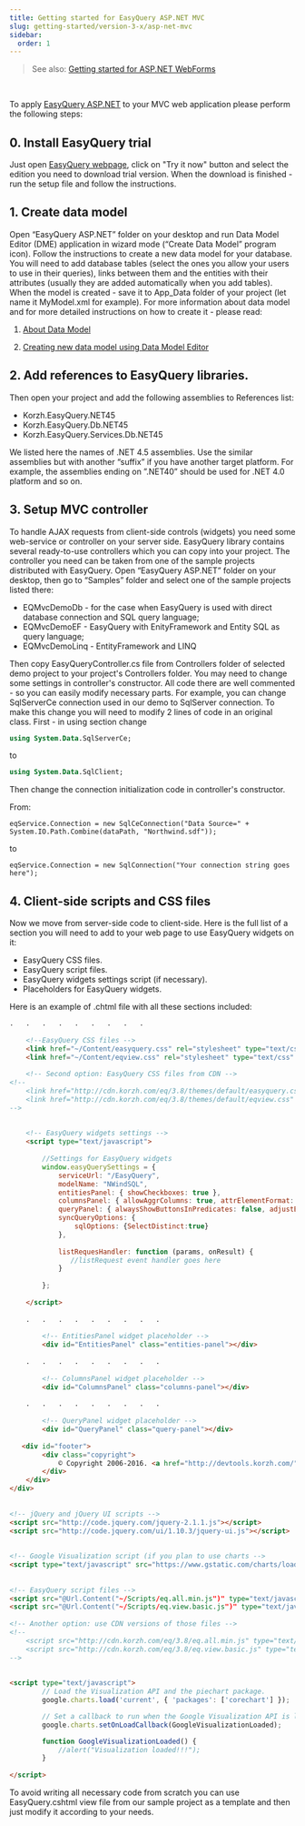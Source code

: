 ```yaml
---
title: Getting started for EasyQuery ASP.NET MVC
slug: getting-started/version-3-x/asp-net-mvc
sidebar:
  order: 1
---
```


> See also: [Getting started for ASP.NET WebForms](/easyquery/docs/getting-started/asp-net-webforms)

&nbsp;             

To apply [EasyQuery ASP.NET](///easyquery#asp-net/) to your MVC web application please perform the following steps:

## 0. Install EasyQuery trial
Just open [EasyQuery webpage](https://korzh.com/easyquery), click on "Try it now" button and select the edition you need to download trial version. 
When the download is finished - run the setup file and follow the instructions.

## 1. Create data model

Open “EasyQuery ASP.NET” folder on your desktop and run Data Model Editor (DME) application in wizard mode (“Create Data Model” program icon). Follow the instructions to create a new data model for your database. You will need to add database tables (select the ones you allow your users to use in their queries), links between them and the entities with their attributes (usually they are added automatically when you add tables). When the model is created - save it to App_Data folder of your project (let name it MyModel.xml for example). For more information about data model and for more detailed instructions on how to create it - please read:

   1. [About Data Model](//fundamentals/data-model)

   2. [Creating new data model using Data Model Editor](//getting-started/new-data-model)

## 2. Add references to EasyQuery libraries.

Then open your project and add the following assemblies to References list:

  - Korzh.EasyQuery.NET45
  - Korzh.EasyQuery.Db.NET45
  - Korzh.EasyQuery.Services.Db.NET45

We listed here the names of .NET 4.5 assemblies. Use the similar assemblies but with another “suffix” if you have another target platform. For example, the assemblies ending on ”.NET40” should be used for .NET 4.0 platform and so on.

## 3. Setup MVC controller

To handle AJAX requests from client-side controls (widgets) you need some web-service or controller on your server side. EasyQuery library contains several ready-to-use controllers which you can copy into your project. The controller you need can be taken from one of the sample projects distributed with EasyQuery. Open “EasyQuery ASP.NET” folder on your desktop, then go to “Samples” folder and select one of the sample projects listed there:

  - EQMvcDemoDb - for the case when EasyQuery is used with direct database connection and SQL query language;
  - EQMvcDemoEF - EasyQuery with EnityFramework and Entity SQL as query language;
  - EQMvcDemoLinq - EntityFramework and LINQ

Then copy EasyQueryController.cs file from Controllers folder of selected demo project to your project's Controllers folder. You may need to change some settings in controller's constructor. All code there are well commented - so you can easily modify necessary parts. For example, you can change SqlServerCe connection used in our demo to SqlServer connection. To make this change you will need to modify 2 lines of code in an original class. First - in using section change 

```sql
using System.Data.SqlServerCe;
```
to 

```sql
using System.Data.SqlClient;
```
 Then change the connection initialization code in controller's constructor.

From: 

```
eqService.Connection = new SqlCeConnection("Data Source=" + System.IO.Path.Combine(dataPath, "Northwind.sdf"));
```
to

```
eqService.Connection = new SqlConnection("Your connection string goes here");
```

## 4. Client-side scripts and CSS files

Now we move from server-side code to client-side. Here is the full list of a section you will need to add to your web page to use EasyQuery widgets on it:

  - EasyQuery CSS files.
  - EasyQuery script files.
  - EasyQuery widgets settings script (if necessary).
  - Placeholders for EasyQuery widgets.

Here is an example of .chtml file with all these sections included: 

```html
.   .   .   .   .   .   .   .   .
 
    <!--EasyQuery CSS files -->
    <link href="~/Content/easyquery.css" rel="stylesheet" type="text/css" media="screen" />
    <link href="~/Content/eqview.css" rel="stylesheet" type="text/css" />
 
    <!-- Second option: EasyQuery CSS files from CDN -->
<!--
    <link href="http://cdn.korzh.com/eq/3.8/themes/default/easyquery.css" rel="stylesheet" type="text/css" media="screen" />
    <link href="http://cdn.korzh.com/eq/3.8/themes/default/eqview.css" rel="stylesheet" type="text/css" media="screen" />
-->
 
 
    <!-- EasyQuery widgets settings -->
    <script type="text/javascript">
 
        //Settings for EasyQuery widgets 
        window.easyQuerySettings = {
            serviceUrl: "/EasyQuery",
            modelName: "NWindSQL",
            entitiesPanel: { showCheckboxes: true },
            columnsPanel: { allowAggrColumns: true, attrElementFormat: "{entity} {attr}", showColumnCaptions: true, adjustEntitiesMenuHeight: false },
            queryPanel: { alwaysShowButtonsInPredicates: false, adjustEntitiesMenuHeight: false, menuSearchBoxAfter: 20 },
            syncQueryOptions: {
                sqlOptions: {SelectDistinct:true}
            },
 
            listRequesHandler: function (params, onResult) {
               //listRequest event handler goes here
            }
 
        };
 
	</script>
 
    .   .   .   .   .   .   .   .   .
 
        <!-- EntitiesPanel widget placeholder -->
        <div id="EntitiesPanel" class="entities-panel"></div>
 
    .   .   .   .   .   .   .   .   .
 
        <!-- ColumnsPanel widget placeholder -->
        <div id="ColumnsPanel" class="columns-panel"></div>
 
    .   .   .   .   .   .   .   .   .
 
        <!-- QueryPanel widget placeholder -->
        <div id="QueryPanel" class="query-panel"></div>
 
   <div id="footer">
        <div class="copyright">
            © Copyright 2006-2016. <a href="http://devtools.korzh.com/" target="_blank">Korzh.com</a>
        </div>
    </div>
</div>
 
 
<!-- jQuery and jQuery UI scripts --> 
<script src="http://code.jquery.com/jquery-2.1.1.js"></script> 
<script src="http://code.jquery.com/ui/1.10.3/jquery-ui.js"></script>
 
 
<!-- Google Visualization script (if you plan to use charts --> 
<script type="text/javascript" src="https://www.gstatic.com/charts/loader.js"></script>
 
 
<!-- EasyQuery script files --> 
<script src="@Url.Content("~/Scripts/eq.all.min.js")" type="text/javascript"></script>
<script src="@Url.Content("~/Scripts/eq.view.basic.js")" type="text/javascript"></script>
 
<!-- Another option: use CDN versions of those files -->
<!--
    <script src="http://cdn.korzh.com/eq/3.8/eq.all.min.js" type="text/javascript"></script>
    <script src="http://cdn.korzh.com/eq/3.8/eq.view.basic.js" type="text/javascript"></script>
-->
 
 
<script type="text/javascript">
        // Load the Visualization API and the piechart package.
        google.charts.load('current', { 'packages': ['corechart'] }); 

        // Set a callback to run when the Google Visualization API is loaded.
        google.charts.setOnLoadCallback(GoogleVisualizationLoaded);

        function GoogleVisualizationLoaded() {
            //alert("Visualization loaded!!!");
        }
 
</script>
```
To avoid writing all necessary code from scratch you can use EasyQuery.cshtml view file from our sample project as a template and then just modify it according to your needs.

